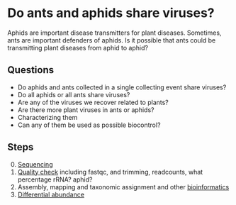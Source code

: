 # Do ants and aphids share viruses?

Aphids are important disease transmitters for plant diseases. Sometimes, ants are important defenders of aphids. Is it possible that ants could be transmitting plant diseases from aphid to aphid?
## Questions
* Do aphids and ants collected in a single collecting event share viruses?
* Do all aphids or all ants share viruses?
* Are any of the viruses we recover related to plants?
* Are there more plant viruses in ants or aphids?
* Characterizing them
* Can any of them be used as possible biocontrol? 

## Steps
0. [Sequencing](virus00sequencing.md)
1. [Quality check](virus01qc.md) including fastqc, and trimming, readcounts, what percentage rRNA? aphid?
2. Assembly, mapping and taxonomic assignment and other [bioinformatics](virus02assembly.md)
3. [Differential abundance](virus03abundance)
